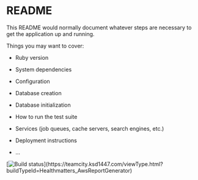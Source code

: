 # README

This README would normally document whatever steps are necessary to get the
application up and running.

Things you may want to cover:

* Ruby version

* System dependencies

* Configuration

* Database creation

* Database initialization

* How to run the test suite

* Services (job queues, cache servers, search engines, etc.)

* Deployment instructions

* ...


[![Build status](https://teamcity.ksd1447.com/guestAuth/app/rest/builds/buildType:(id:Healthmatters_AwsReportGenerator),branch:default:any/statusIcon.svg)](https://teamcity.ksd1447.com/viewType.html?buildTypeId=Healthmatters_AwsReportGenerator)
